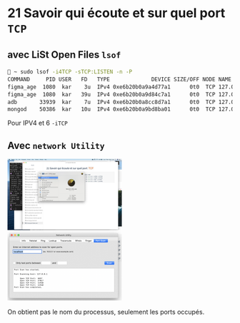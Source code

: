 # 21 Savoir qui écoute et sur quel port `TCP`

## avec LiSt Open Files `lsof`

```bash
🦄 ~ sudo lsof -i4TCP -sTCP:LISTEN -n -P
COMMAND     PID USER   FD   TYPE             DEVICE SIZE/OFF NODE NAME
figma_age  1080  kar    3u  IPv4 0xe6b20b0a9a4d77a1      0t0  TCP 127.0.0.1:44950 (LISTEN)
figma_age  1080  kar   39u  IPv4 0xe6b20b0a9d84c7a1      0t0  TCP 127.0.0.1:44960 (LISTEN)
adb       33939  kar    7u  IPv4 0xe6b20b0a8cc8d7a1      0t0  TCP 127.0.0.1:5037 (LISTEN)
mongod    50386  kar   10u  IPv4 0xe6b20b0a9bd8ba01      0t0  TCP 127.0.0.1:27017 (LISTEN)
```

Pour IPV4 et 6 `-iTCP`

## Avec `network Utility`

<img src="assets/Screenshot2020-05-17at08.27.53.png" alt="Screenshot 2020-05-17 at 08.27.53" style="zoom:25%;" />

<img src="assets/Screenshot2020-05-17at08.54.10.png" alt="Screenshot 2020-05-17 at 08.54.10" style="zoom:25%;" />

On obtient pas le nom du processus, seulement les ports occupés.

